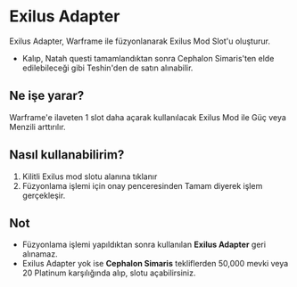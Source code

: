 # Exilus Adapter

Exilus Adapter, Warframe ile füzyonlanarak Exilus Mod Slot'u oluşturur.

* Kalıp, Natah questi tamamlandıktan sonra Cephalon Simaris'ten elde edilebileceği gibi Teshin'den de satın alınabilir.

## Ne işe yarar?

Warframe'e ilaveten 1 slot daha açarak kullanılacak Exilus Mod ile Güç veya Menzili arttırılır.

## Nasıl kullanabilirim?

1. Kilitli Exilus mod slotu alanına tıklanır
2. Füzyonlama işlemi için onay penceresinden Tamam diyerek işlem gerçekleşir.

## Not

* Füzyonlama işlemi yapıldıktan sonra kullanılan **Exilus Adapter** geri alınamaz.
* Exilus Adapter yok ise **Cephalon Simaris** tekliflerden 50,000 mevki veya 20 Platinum karşılığında alıp, slotu açabilirsiniz.

